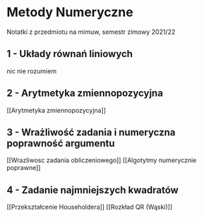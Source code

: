 # Metody Numeryczne

Notatki z przedmiotu na mimuw, semestr zimowy 2021/22


## 1 - Układy równań liniowych

nic nie rozumiem

## 2 - Arytmetyka zmiennopozycyjna

[[Arytmetyka zmiennopozycyjna]]

## 3 - Wrażliwość zadania i numeryczna poprawność argumentu

[[Wrazliwosc zadania obliczeniowego]]
[[Algotytmy numerycznie poprawne]]

## 4 - Zadanie najmniejszych kwadratów

[[Przekształcenie Householdera]]
[[Rozkład QR (Wąski)]]